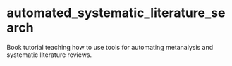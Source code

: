 # automated_systematic_literature_search
Book tutorial teaching how to use tools for automating metanalysis and systematic literature reviews.
